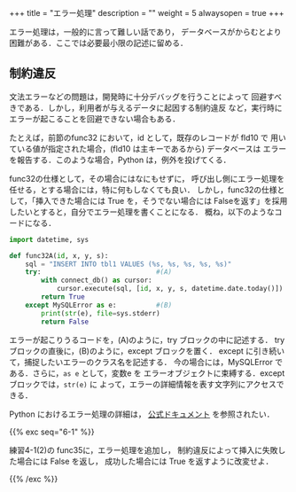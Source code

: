 +++
title = "エラー処理"
description = ""
weight = 5
alwaysopen = true
+++

エラー処理は，一般的に言って難しい話であり，
データベースがからむとより困難がある．ここでは必要最小限の記述に留める．

## 制約違反

文法エラーなどの問題は，開発時に十分デバッグを行うことによって
回避すべきである．しかし，利用者が与えるデータに起因する制約違反
など，実行時にエラーが起こることを回避できない場合もある．

たとえば，前節のfunc32 において，id として，既存のレコードが fld10 で
用いている値が指定された場合，(fld10 は主キーであるから) データベースは
エラーを報告する．このような場合，Python は，例外を投げてくる．

func32の仕様として，その場合にはなにもせずに，
呼び出し側にエラー処理を任せる，とする場合には，特に何もしなくても良い．
しかし，func32の仕様として，「挿入できた場合には True を，そうでない場合には
Falseを返す」を採用したいとすると，自分でエラー処理を書くことになる．
概ね，以下のようなコードになる．

```python
import datetime, sys

def func32A(id, x, y, s):
    sql = "INSERT INTO tbl1 VALUES (%s, %s, %s, %s, %s)"
    try:                             #(A)
        with connect_db() as cursor:
            cursor.execute(sql, [id, x, y, s, datetime.date.today()])
        return True
    except MySQLError as e:          #(B)
        print(str(e), file=sys.stderr)
        return False
```

エラーが起こりうるコードを，(A)のように，try ブロックの中に記述する．
try ブロックの直後に，(B)のように，except ブロックを置く．
except に引き続いて，捕捉したいエラーのクラス名を記述する．
今の場合には，MySQLError である．さらに，`as e` として，変数e を
エラーオブジェクトに束縛する．except ブロックでは，`str(e)` に
よって，エラーの詳細情報を表す文字列にアクセスできる．

Python におけるエラー処理の詳細は，
[公式ドキュメント](https://docs.python.org/ja/3/tutorial/errors.html)
を参照されたい．


{{% exc seq="6-1" %}}

練習4-1(2)の func35に，エラー処理を追加し，
制約違反によって挿入に失敗した場合には False を返し，
成功した場合には True を返すように改変せよ．

{{% /exc %}}


